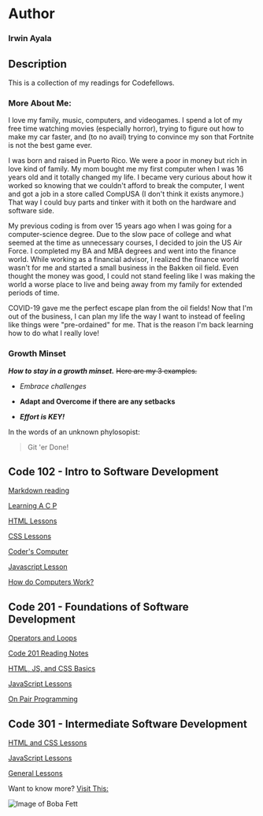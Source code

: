 # **Author**
### **Irwin Ayala**

## Description
This is a collection of my readings for Codefellows.

### More About Me:

I love my family, music, computers, and videogames.  I spend a lot of my free time watching movies (especially horror), trying to figure out how to make my car faster, and (to no avail) trying to convince my son that Fortnite is not the best game ever.  

I was born and raised in Puerto Rico.  We were a poor in money but rich in love kind of family.  My mom bought me my first computer when I was 16 years old and it totally changed my life.  I became very curious about how it worked so knowing that we couldn't afford to break the computer, I went and got a job in a store called CompUSA (I don't think it exists anymore.)  That way I could buy parts and tinker with it both on the hardware and software side.  

My previous coding is from over 15 years ago when I was going for a computer-science degree.  Due to the slow pace of college and what seemed at the time as unnecessary courses, I decided to join the US Air Force.  I completed my BA and MBA degrees and went into the finance world.  While working as a financial advisor, I realized the finance world wasn't for me and started a small business in the Bakken oil field.  Even thought the money was good, I could not stand feeling like I was making the world a worse place to live and being away from my family for extended periods of time.  

COVID-19 gave me the perfect escape plan from the oil fields!  Now that I'm out of the business, I can plan my life the way I want to instead of feeling like things were "pre-ordained" for me.  That is the reason I'm back learning how to do what I really love!

### **Growth Minset**
***How to stay in a growth minset.***  ~~Here are my 3 examples.~~

- *Embrace challenges*

- **Adapt and Overcome if there are any setbacks**

- ***Effort is KEY!***

In the words of an unknown phylosopist:
>Git 'er Done!

## Code 102 - Intro to Software Development

[Markdown reading](markdown.md/)

[Learning A C P](learning.md/)

[HTML Lessons](html-lessons.md/)

[CSS Lessons](css-lesson.md/)

[Coder's Computer](coders-computer.md/)

[Javascript Lesson](javascript-lesson.md/)

[How do Computers Work?](computers.md/)

## Code 201 - Foundations of Software Development

[Operators and Loops](operators-loops.md/)

[Code 201 Reading Notes](/201/code-201.md/)

[HTML, JS, and CSS Basics](/201/html-notes.md/)

[JavaScript Lessons](/201/js-review.md/)

[On Pair Programming](pair-programming.md/)

## Code 301 - Intermediate Software Development

[HTML and CSS Lessons](/301/html-css-notes.md/)

[JavaScript Lessons](/301/javascript-notes.md/)

[General Lessons](/301/lesson-notes.md/)

Want to know more?  [Visit This:](https://codeslayer-787.github.io/reading-notes/)

![Image of Boba Fett](https://decider.com/wp-content/uploads/2020/12/the-mandalorian-14-boba-fett-headshot.jpg?quality=80&strip=all&w=1200)
